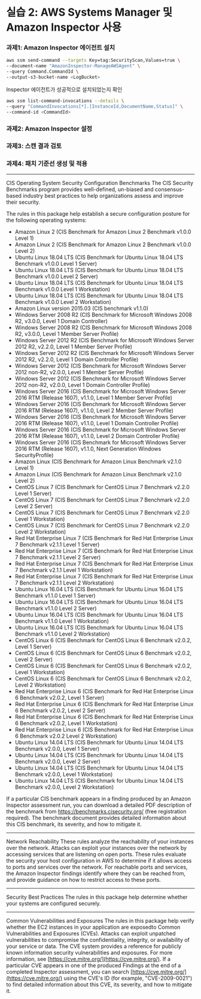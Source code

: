 # 실습 2: AWS Systems Manager 및 Amazon Inspector 사용

### 과제1: Amazon Inspector 에이전트 설치

```bash
aws ssm send-command --targets Key=tag:SecurityScan,Values=true \
--document-name "AmazonInspector-ManageAWSAgent" \
--query Command.CommandId \
--output-s3-bucket-name <LogBucket>
```

Inspector 에이전트가 성공적으로 설치되었는지 확인

```bash
aws ssm list-command-invocations --details \
--query "CommandInvocations[*].[InstanceId,DocumentName,Status]" \
--command-id <CommandId>
```
### 과제2: Amazon Inspector 설정

### 과제3: 스캔 결과 검토

### 과제4: 패치 기준선 생성 및 적용

---

CIS Operating System Security Configuration Benchmarks  The CIS Security Benchmarks program provides well-defined, un-biased and consensus-based industry best practices to help organizations assess and improve their security.

The rules in this package help establish a secure configuration posture for the following operating systems:

  -   Amazon Linux 2 (CIS Benchmark for Amazon Linux 2 Benchmark v1.0.0 Level 1)
  -   Amazon Linux 2 (CIS Benchmark for Amazon Linux 2 Benchmark v1.0.0 Level 2)
  -   Ubuntu Linux 18.04 LTS (CIS Benchmark for Ubuntu Linux 18.04 LTS Benchmark v1.0.0 Level 1 Server)
  -   Ubuntu Linux 18.04 LTS (CIS Benchmark for Ubuntu Linux 18.04 LTS Benchmark v1.0.0 Level 2 Server)
  -   Ubuntu Linux 18.04 LTS (CIS Benchmark for Ubuntu Linux 18.04 LTS Benchmark v1.0.0 Level 1 Workstation)
  -   Ubuntu Linux 18.04 LTS (CIS Benchmark for Ubuntu Linux 18.04 LTS Benchmark v1.0.0 Level 2 Workstation)
  -   Amazon Linux version 2015.03 (CIS benchmark v1.1.0)
  -   Windows Server 2008 R2 (CIS Benchmark for Microsoft Windows 2008 R2, v3.0.0, Level 1 Domain Controller)
  -   Windows Server 2008 R2 (CIS Benchmark for Microsoft Windows 2008 R2, v3.0.0, Level 1 Member Server Profile)
  -   Windows Server 2012 R2 (CIS Benchmark for Microsoft Windows Server 2012 R2, v2.2.0, Level 1 Member Server Profile)
  -   Windows Server 2012 R2 (CIS Benchmark for Microsoft Windows Server 2012 R2, v2.2.0, Level 1 Domain Controller Profile)
  -   Windows Server 2012 (CIS Benchmark for Microsoft Windows Server 2012 non-R2, v2.0.0, Level 1 Member Server Profile)
  -   Windows Server 2012 (CIS Benchmark for Microsoft Windows Server 2012 non-R2, v2.0.0, Level 1 Domain Controller Profile)
  -   Windows Server 2016 (CIS Benchmark for Microsoft Windows Server 2016 RTM (Release 1607), v1.1.0, Level 1 Member Server Profile)
  -   Windows Server 2016 (CIS Benchmark for Microsoft Windows Server 2016 RTM (Release 1607), v1.1.0, Level 2 Member Server Profile)
  -   Windows Server 2016 (CIS Benchmark for Microsoft Windows Server 2016 RTM (Release 1607), v1.1.0, Level 1 Domain Controller Profile)
  -   Windows Server 2016 (CIS Benchmark for Microsoft Windows Server 2016 RTM (Release 1607), v1.1.0, Level 2 Domain Controller Profile)
  -   Windows Server 2016 (CIS Benchmark for Microsoft Windows Server 2016 RTM (Release 1607), v1.1.0, Next Generation Windows SecurityProfile)
  -   Amazon Linux (CIS Benchmark for Amazon Linux Benchmark v2.1.0 Level 1)
  -   Amazon Linux (CIS Benchmark for Amazon Linux Benchmark v2.1.0 Level 2)
  -   CentOS Linux 7 (CIS Benchmark for CentOS Linux 7 Benchmark v2.2.0 Level 1 Server)
  -   CentOS Linux 7 (CIS Benchmark for CentOS Linux 7 Benchmark v2.2.0 Level 2 Server)
  -   CentOS Linux 7 (CIS Benchmark for CentOS Linux 7 Benchmark v2.2.0 Level 1 Workstation)
  -   CentOS Linux 7 (CIS Benchmark for CentOS Linux 7 Benchmark v2.2.0 Level 2 Workstation)
  -   Red Hat Enterprise Linux 7 (CIS Benchmark for Red Hat Enterprise Linux 7 Benchmark v2.1.1 Level 1 Server)
  -   Red Hat Enterprise Linux 7 (CIS Benchmark for Red Hat Enterprise Linux 7 Benchmark v2.1.1 Level 2 Server)
  -   Red Hat Enterprise Linux 7 (CIS Benchmark for Red Hat Enterprise Linux 7 Benchmark v2.1.1 Level 1 Workstation)
  -   Red Hat Enterprise Linux 7 (CIS Benchmark for Red Hat Enterprise Linux 7 Benchmark v2.1.1 Level 2 Workstation)
  -   Ubuntu Linux 16.04 LTS (CIS Benchmark for Ubuntu Linux 16.04 LTS Benchmark v1.1.0 Level 1 Server)
  -   Ubuntu Linux 16.04 LTS (CIS Benchmark for Ubuntu Linux 16.04 LTS Benchmark v1.1.0 Level 2 Server)
  -   Ubuntu Linux 16.04 LTS (CIS Benchmark for Ubuntu Linux 16.04 LTS Benchmark v1.1.0 Level 1 Workstation)
  -   Ubuntu Linux 16.04 LTS (CIS Benchmark for Ubuntu Linux 16.04 LTS Benchmark v1.1.0 Level 2 Workstation)
  -   CentOS Linux 6 (CIS Benchmark for CentOS Linux 6 Benchmark v2.0.2, Level 1 Server)
  -   CentOS Linux 6 (CIS Benchmark for CentOS Linux 6 Benchmark v2.0.2, Level 2 Server)
  -   CentOS Linux 6 (CIS Benchmark for CentOS Linux 6 Benchmark v2.0.2, Level 1 Workstation)
  -   CentOS Linux 6 (CIS Benchmark for CentOS Linux 6 Benchmark v2.0.2, Level 2 Workstation)
  -   Red Hat Enterprise Linux 6 (CIS Benchmark for Red Hat Enterprise Linux 6 Benchmark v2.0.2, Level 1 Server)
  -   Red Hat Enterprise Linux 6 (CIS Benchmark for Red Hat Enterprise Linux 6 Benchmark v2.0.2, Level 2 Server)
  -   Red Hat Enterprise Linux 6 (CIS Benchmark for Red Hat Enterprise Linux 6 Benchmark v2.0.2, Level 1 Workstation)
  -   Red Hat Enterprise Linux 6 (CIS Benchmark for Red Hat Enterprise Linux 6 Benchmark v2.0.2 Level 2 Workstation)
  -   Ubuntu Linux 14.04 LTS (CIS Benchmark for Ubuntu Linux 14.04 LTS Benchmark v2.0.0, Level 1 Server)
  -   Ubuntu Linux 14.04 LTS (CIS Benchmark for Ubuntu Linux 14.04 LTS Benchmark v2.0.0, Level 2 Server)
  -   Ubuntu Linux 14.04 LTS (CIS Benchmark for Ubuntu Linux 14.04 LTS Benchmark v2.0.0, Level 1 Workstation)
  -   Ubuntu Linux 14.04 LTS (CIS Benchmark for Ubuntu Linux 14.04 LTS Benchmark v2.0.0, Level 2 Workstation)

If a particular CIS benchmark appears in a finding produced by an Amazon Inspector assessment run, you can download a detailed PDF description of the benchmark from https://benchmarks.cisecurity.org/ (free registration required). The benchmark document provides detailed information about this CIS benchmark, its severity, and how to mitigate it.


---

Network Reachability    These rules analyze the reachability of your instances over the network. Attacks can exploit your instances over the network by accessing services that are listening on open ports. These rules evaluate the security your host configuration in AWS to determine if it allows access to ports and services over the network. For reachable ports and services, the Amazon Inspector findings identify where they can be reached from, and provide guidance on how to restrict access to these ports.

---

Security Best Practices The rules in this package help determine whether your systems are configured securely.

---

Common Vulnerabilities and Exposures    The rules in this package help verify whether the EC2 instances in your application are exposedto Common Vulnerabilities and Exposures (CVEs). Attacks can exploit unpatched vulnerabilities to compromise the confidentiality, integrity, or availability of your service or data. The CVE system provides a reference for publicly known information security vulnerabilities and exposures. For more information, see [https://cve.mitre.org/](https://cve.mitre.org/). If a particular CVE appears in one of the produced Findings at the end of a completed Inspector assessment, you can search [https://cve.mitre.org/](https://cve.mitre.org/) using the CVE's ID (for example, "CVE-2009-0021") to find detailed information about this CVE, its severity, and how to mitigate it.

